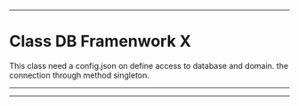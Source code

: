 
***
# Class DB Framenwork X

This class need a config.json on define access to database and domain. the connection through method singleton.

***

***

